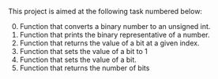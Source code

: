 This project is aimed at the following task numbered below:

0. Function that converts a binary number to an unsigned int.
1. Function that prints the binary representative of a number.
2. Function that returns the value of a bit at a given index.
3. Function that sets the value of a bit to 1
4. Function that sets the value of a bit.
5. Function that returns the number of bits
